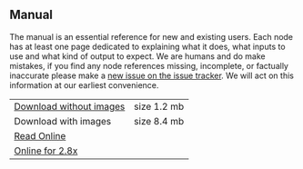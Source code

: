 ## Manual

The manual is an essential reference for new and existing users. Each node has at least one page dedicated to explaining what it does, what inputs to use and what kind of output to expect. We are humans and do make mistakes, if you find any node references missing, incomplete, or factually inaccurate please make a [new issue on the issue tracker](https://github.com/nortikin/sverchok/issues). We will act on this information at our earliest convenience.

<table class="sv_table">
  <tr>
    <td class="sv_table-elem">
        <a href="http://nikitron.cc.ua/sverch/docs.tar">
            Download without images</a></td>
    <td class="sv_table-elem">size 1.2 mb</td>
  </tr>
  <tr>
    <td class="sv_table-elem">Download with images</td>
    <td class="sv_table-elem">size 8.4 mb</td>
  </tr>
  <tr>
    <td class="sv_table-elem">
        <a href="http://sverchok.readthedocs.io/en/latest/nodes.html">
            Read Online</a></td>
    <td class="sv_table-elem"></td>
  </tr>
  <tr>
    <td class="sv_table-elem">
        <a href="docs/main.html">
            Online for 2.8x</a></td>
    <td class="sv_table-elem"></td>
  </tr>
</table>
